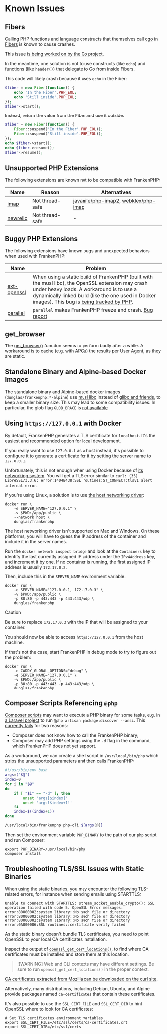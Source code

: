 # Known Issues

## Fibers

Calling PHP functions and language constructs that themselves call [cgo](https://go.dev/blog/cgo) in [Fibers](https://www.php.net/manual/en/language.fibers.php) is known to cause crashes.

This issue [is being worked on by the Go project](https://github.com/golang/go/issues/62130).

In the meantime, one solution is not to use constructs (like `echo`) and functions (like `header()`) that delegate to Go from inside Fibers.

This code will likely crash because it uses `echo` in the Fiber:

```php
$fiber = new Fiber(function() {
    echo 'In the Fiber'.PHP_EOL;
    echo 'Still inside'.PHP_EOL;
});
$fiber->start();
```

Instead, return the value from the Fiber and use it outside:

```php
$fiber = new Fiber(function() {
    Fiber::suspend('In the Fiber'.PHP_EOL));
    Fiber::suspend('Still inside'.PHP_EOL));
});
echo $fiber->start();
echo $fiber->resume();
$fiber->resume();
```

## Unsupported PHP Extensions

The following extensions are known not to be compatible with FrankenPHP:

| Name                                                                                                        | Reason          | Alternatives                                                                                                         |
|-------------------------------------------------------------------------------------------------------------|-----------------|----------------------------------------------------------------------------------------------------------------------|
| [imap](https://www.php.net/manual/en/imap.installation.php)                                                 | Not thread-safe | [javanile/php-imap2](https://github.com/javanile/php-imap2), [webklex/php-imap](https://github.com/Webklex/php-imap) |
| [newrelic](https://docs.newrelic.com/docs/apm/agents/php-agent/getting-started/introduction-new-relic-php/) | Not thread-safe | -                                                                                                                    |

## Buggy PHP Extensions

The following extensions have known bugs and unexpected behaviors when used with FrankenPHP:

| Name                                                          | Problem                                                                                                                                                                                                                                                                                         |
|---------------------------------------------------------------|-------------------------------------------------------------------------------------------------------------------------------------------------------------------------------------------------------------------------------------------------------------------------------------------------|
| [ext-openssl](https://www.php.net/manual/en/book.openssl.php) | When using a static build of FrankenPHP (built with the musl libc), the OpenSSL extension may crash under heavy loads. A workaround is to use a dynamically linked build (like the one used in Docker images). This bug is [being tracked by PHP](https://github.com/php/php-src/issues/13648). |
| [parallel](https://github.com/krakjoe/parallel)               | `parallel` makes FrankenPHP freeze and crash. [Bug report](https://github.com/krakjoe/parallel/issues/308)                                                                                                                                                                                      |

## get_browser

The [get_browser()](https://www.php.net/manual/en/function.get-browser.php) function seems to perform badly after a while. A workaround is to cache (e.g. with [APCu](https://www.php.net/manual/en/book.apcu.php)) the results per User Agent, as they are static.

## Standalone Binary and Alpine-based Docker Images

The standalone binary and Alpine-based docker images (`dunglas/frankenphp:*-alpine`) use [musl libc](https://musl.libc.org/) instead of [glibc and friends](https://www.etalabs.net/compare_libcs.html), to keep a smaller binary size. This may lead to some compatibility issues. In particular, the glob flag `GLOB_BRACE` is [not available](https://www.php.net/manual/en/function.glob.php)

## Using `https://127.0.0.1` with Docker

By default, FrankenPHP generates a TLS certificate for `localhost`.
It's the easiest and recommended option for local development.

If you really want to use `127.0.0.1` as a host instead, it's possible to configure it to generate a certificate for it by setting the server name to `127.0.0.1`.

Unfortunately, this is not enough when using Docker because of [its networking system](https://docs.docker.com/network/).
You will get a TLS error similar to `curl: (35) LibreSSL/3.3.6: error:1404B438:SSL routines:ST_CONNECT:tlsv1 alert internal error`.

If you're using Linux, a solution is to use [the host networking driver](https://docs.docker.com/network/network-tutorial-host/):

```console
docker run \
    -e SERVER_NAME="127.0.0.1" \
    -v $PWD:/app/public \
    --network host \
    dunglas/frankenphp
```

The host networking driver isn't supported on Mac and Windows. On these platforms, you will have to guess the IP address of the container and include it in the server names.

Run the `docker network inspect bridge` and look at the `Containers` key to identify the last currently assigned IP address under the `IPv4Address` key, and increment it by one. If no container is running, the first assigned IP address is usually `172.17.0.2`.

Then, include this in the `SERVER_NAME` environment variable:

```console
docker run \
    -e SERVER_NAME="127.0.0.1, 172.17.0.3" \
    -v $PWD:/app/public \
    -p 80:80 -p 443:443 -p 443:443/udp \
    dunglas/frankenphp
```

> [!CAUTION]
>
> Be sure to replace `172.17.0.3` with the IP that will be assigned to your container.

You should now be able to access `https://127.0.0.1` from the host machine.

If that's not the case, start FrankenPHP in debug mode to try to figure out the problem:

```console
docker run \
    -e CADDY_GLOBAL_OPTIONS="debug" \
    -e SERVER_NAME="127.0.0.1" \
    -v $PWD:/app/public \
    -p 80:80 -p 443:443 -p 443:443/udp \
    dunglas/frankenphp
```

## Composer Scripts Referencing `@php`

[Composer scripts](https://getcomposer.org/doc/articles/scripts.md) may want to execute a PHP binary for some tasks, e.g. in [a Laravel project](laravel.md) to run `@php artisan package:discover --ansi`. This [currently fails](https://github.com/dunglas/frankenphp/issues/483#issuecomment-1899890915) for two reasons:

* Composer does not know how to call the FrankenPHP binary;
* Composer may add PHP settings using the `-d` flag in the command, which FrankenPHP does not yet support.

As a workaround, we can create a shell script in `/usr/local/bin/php` which strips the unsupported parameters and then calls FrankenPHP:

```bash
#!/usr/bin/env bash
args=("$@")
index=0
for i in "$@"
do
    if [ "$i" == "-d" ]; then
        unset 'args[$index]'
        unset 'args[$index+1]'
    fi
    index=$((index+1))
done

/usr/local/bin/frankenphp php-cli ${args[@]}
```

Then set the environment variable `PHP_BINARY` to the path of our `php` script and run Composer:

```console
export PHP_BINARY=/usr/local/bin/php
composer install
```

## Troubleshooting TLS/SSL Issues with Static Binaries

When using the static binaries, you may encounter the following TLS-related errors, for instance when sending emails using STARTTLS:

```text
Unable to connect with STARTTLS: stream_socket_enable_crypto(): SSL operation failed with code 5. OpenSSL Error messages:
error:80000002:system library::No such file or directory
error:80000002:system library::No such file or directory
error:80000002:system library::No such file or directory
error:0A000086:SSL routines::certificate verify failed
```

As the static binary doesn't bundle TLS certificates, you need to point OpenSSL to your local CA certificates installation.

Inspect the output of [`openssl_get_cert_locations()`](https://www.php.net/manual/en/function.openssl-get-cert-locations.php),
to find where CA certificates must be installed and store them at this location.

> ![WARNING]
> Web and CLI contexts may have different settings.
> Be sure to run `openssl_get_cert_locations()` in the proper context.

[CA certificates extracted from Mozilla can be downloaded on the curl site](https://curl.se/docs/caextract.html).

Alternatively, many distributions, including Debian, Ubuntu, and Alpine provide packages named `ca-certificates` that contain these certificates.

It's also possible to use the `SSL_CERT_FILE` and `SSL_CERT_DIR` to hint OpenSSL where to look for CA certificates:

```console
# Set TLS certificates environment variables
export SSL_CERT_FILE=/etc/ssl/certs/ca-certificates.crt
export SSL_CERT_DIR=/etc/ssl/certs
```
